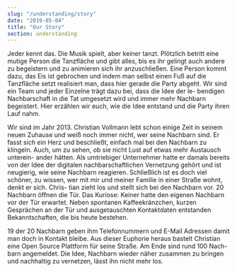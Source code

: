 ```yaml
---
slug: "/understanding/story"
date: "2019-05-04"
title: "Our Story"
section: understanding
---
```


<p>Jeder kennt das. Die Musik spielt, aber keiner tanzt. Plötzlich betritt eine mutige Person die Tanzfläche und gibt alles, bis es ihr gelingt auch andere zu begeistern und zu animieren sich ihr anzuschließen. Eine Person kommt dazu, das Eis ist gebrochen und indem man selbst einen Fuß auf die Tanzfläche setzt realisiert man, dass hier gerade die Party abgeht. Wir sind ein Team und jeder Einzelne trägt dazu bei, dass die Idee der le- bendigen Nachbarschaft in die Tat umgesetzt wird und immer mehr Nachbarn begeistert. Hier erzählen wir euch, wie die Idee entstand und die Party ihren Lauf nahm.</p>

<p>Wir sind im Jahr 2013. Christian Vollmann lebt schon einige Zeit in seinem neuen Zuhause und weiß noch immer nicht, wer seine Nachbarn sind. Er fasst sich ein Herz und beschließt, einfach mal bei den Nachbarn zu klingeln. Auch, um zu sehen, ob sie nicht Lust auf etwas mehr Austausch unterein- ander hätten. Als umtriebiger Unternehmer hatte er damals bereits von der Idee der digitalen nachbarschaftlichen Vernetzung gehört und ist neugierig, wie seine Nachbarn reagieren. Schließlich ist es doch viel schöner, zu wissen, wer mit mir und meiner Familie in einer Straße wohnt, denkt er sich. Chris- tian zieht los und stellt sich bei den Nachbarn vor. 20 Nachbarn öffnen die Tür. Das Kuriose: Keiner hatte den eigenen Nachbarn vor der Tür erwartet. Neben spontanen Kaffeekränzchen, kurzen Gesprächen an der Tür und ausgetauschten Kontaktdaten entstanden Bekanntschaften, die bis heute bestehen.</p>
    
<p>19 der 20 Nachbarn geben ihm Telefonnummern und E-Mail Adressen damit man doch in Kontakt bleibe. Aus dieser Euphorie heraus bastelt Christian eine Open Source Plattform für seine Straße. Am Ende sind rund 100 Nach- barn angemeldet. Die Idee, Nachbarn wieder näher zusammen zu bringen und nachhaltig zu vernetzen, lässt ihn nicht mehr los.</p>